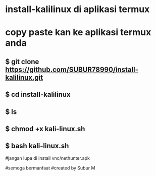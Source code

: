 # install-kalilinux di aplikasi termux

# copy paste kan ke aplikasi termux anda

$ git clone https://github.com/SUBUR78990/install-kalilinux.git
----------------------------------------------------------------
$ cd install-kalilinux
----------------------
$ ls
-------
$ chmod +x kali-linux.sh
------------------------
$ bash kali-linux.sh
---------------------

#jangan lupa di install vnc/nethunter.apk 

#semoga bermanfaat
#created by Subur M
